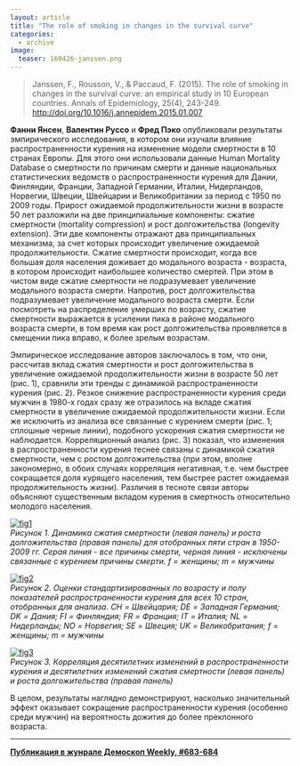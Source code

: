 ```yaml
---
layout: article
title: "The role of smoking in changes in the survival curve"
categories: 
  - archive
image:
  teaser: 160426-janssen.png
---
```


> Janssen, F., Rousson, V., & Paccaud, F. (2015). The role of smoking in changes in the survival curve: an empirical study in 10 European countries. Annals of Epidemiology, 25(4), 243-249. http://doi.org/10.1016/j.annepidem.2015.01.007

**Фанни Янсен**, **Валентин Руссо** и **Фред Пэко** опубликовали результаты эмпирического исследования, в котором они изучали влияние распространенности курения на изменение модели смертности в 10 странах Европы. Для этого они использовали данные Human Mortality Database о смертности по причинам смерти и данные национальных статистических ведомств о распространенности курения для Дании, Финляндии, Франции, Западной Германии, Италии, Нидерландов, Норвегии, Швеции, Швейцарии и Великобритании за период с 1950 по 2009 годы. 
Прирост ожидаемой продолжительности жизни в возрасте 50 лет разложили на две принципиальные компоненты: сжатие смертности (mortality compression) и рост долгожительства (longevity extension). Эти две компоненты отражают два принципиальных механизма, за счет которых происходит увеличение ожидаемой продолжительности. Сжатие смертности происходит, когда все большая доля населения доживает до модального возраста - возраста, в котором происходит наибольшее количество смертей. При этом в чистом виде сжатие смертности не подразумевает увеличение модального возраста смерти. Напротив, рост долгожительства подразумевает увеличение модального возраста смерти. Если посмотреть на распределение умерших по возрасту, сжатие смертности выражается в усилении пика в районе модального возраста смерти, в том время как рост долгожительства проявляется в смещении пика вправо, к более зрелым возрастам.

Эмпирическое исследование авторов заключалось в том, что они, рассчитав вклад сжатия смертности и рост долгожительства в увеличение ожидаемой продолжительности жизни в возрасте 50 лет (рис. 1), сравнили эти тренды с динамикой распространенности курения (рис. 2). Резкое снижение распространенности курения среди мужчин в 1980-х годах сразу же отразилось на вкладе сжатия смертности в увеличение ожидаемой продолжительности жизни. Если же исключить из анализа все связанные с курением смерти (рис. 1; сплошные черные линии), подобного ускорения сжатия смертности не наблюдается. Корреляционный анализ (рис. 3) показал, что изменения в распространенности курения теснее связаны с динамикой сжатия смертности, чем с ростом долгожительства (при этом, вполне закономерно, в обоих случаях корреляция негативная, т.е. чем быстрее сокращается доля курящего населения, тем быстрее растет ожидаемая продолжительность жизни). Различия в тесноте связи авторы объясняют существенным вкладом курения в смертность относительно молодого населения.

[![fig1][f1]][f1]  
*Рисунок 1. Динамика сжатия смертности (левая панель) и роста долгожительства (правая панель) для отобранных пяти стран в 1950-2009 гг. Серая линия - все причины смерти, черная линия - исключены связанные с курением причины смерти. f = женщины; m = мужчины*

[![fig2][f2]][f2]  
*Рисунок 2. Оценки стандартизированных по возрасту и полу показателей распространенности курения для всех 10 стран, отобранных для анализа. CH = Швейцария; DE = Западная Германия; DK = Дания; FI = Финляндия; FR = Франция; IT = Италия; NL = Нидерланды; NO = Норвегия; SE = Швеция; UK = Великобритания; f = женщины; m = мужчины*

[![fig3][f3]][f3]  
*Рисунок 3. Корреляция десятилетних изменений в распространенности курения и десятилетних изменений сжатия смертности (левая панель) и роста долгожительства (правая панель)*

В целом, результаты наглядно демонстрируют, насколько значительный эффект оказывает сокращение распространенности курения (особенно среди мужчин) на вероятность дожития до более преклонного возраста.


[f1]: /dem-digest/images/2016/683-fig-01.png
[f2]: /dem-digest/images/2016/683-fig-02.png
[f3]: /dem-digest/images/2016/683-fig-03.png


***
**[Публикация в жунрале Демоскоп Weekly, #683-684](http://demoscope.ru/weekly/2016/0683/digest01.php)**